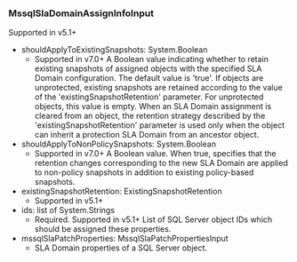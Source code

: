 ### MssqlSlaDomainAssignInfoInput
Supported in v5.1+

- shouldApplyToExistingSnapshots: System.Boolean
  - Supported in v7.0+
      A Boolean value indicating whether to retain existing snapshots of assigned objects with the specified SLA Domain configuration. The default value is 'true'. If objects are unprotected, existing snapshots are retained according to the value of the 'existingSnapshotRetention' parameter. For unprotected objects, this value is empty. When an SLA Domain assignment is cleared from an object, the retention strategy described by the 'existingSnapshotRetention' parameter is used only when the object can inherit a protection SLA Domain from an ancestor object.
- shouldApplyToNonPolicySnapshots: System.Boolean
  - Supported in v7.0+
      A Boolean value. When true, specifies that the retention changes corresponding to the new SLA Domain are applied to non-policy snapshots in addition to existing policy-based snapshots.
- existingSnapshotRetention: ExistingSnapshotRetention
  - Supported in v5.1+
- ids: list of System.Strings
  - Required. Supported in v5.1+
      List of SQL Server object IDs which should be assigned these properties.
- mssqlSlaPatchProperties: MssqlSlaPatchPropertiesInput
  - SLA Domain properties of a SQL Server object.
